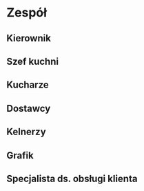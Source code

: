 # Zespół

## Kierownik

## Szef kuchni

## Kucharze

## Dostawcy

## Kelnerzy

## Grafik

## Specjalista ds. obsługi klienta
